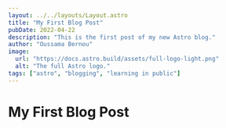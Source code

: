 ```yaml
---
layout: ../../layouts/Layout.astro
title: "My First Blog Post"
pubDate: 2022-04-22
description: "This is the first post of my new Astro blog."
author: "Oussama Bernou"
image:
  url: "https://docs.astro.build/assets/full-logo-light.png"
  alt: "The full Astro logo."
tags: ["astro", "blogging", "learning in public"]
---
```


# My First Blog Post
